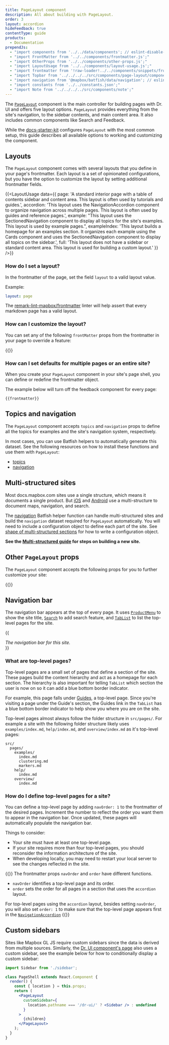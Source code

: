```yaml
---
title: PageLayout component
description: All about building with PageLayout.
order: 3
layout: accordion
hideFeedback: true
contentType: guide
products:
  - Documentation
prependJs:
  - "import components from '../../data/components'; // eslint-disable-line"
  - "import FrontMatter from '../../components/frontmatter.js';"
  - "import OtherProps from '../../components/other-props.js';"
  - "import LayoutUsage from '../../components/layout-usage.js';"
  - "import frontmatter from '!raw-loader!../../components/snippets/frontmatter.js';// eslint-disable-line"
  - "import Topbar from '../../../../src/components/page-layout/components/topbar.js';"
  - "import navigation from '@mapbox/batfish/data/navigation'; // eslint-disable-line"
  - "import constants from '../../constants.json';"
  - "import Note from '../../../../src/components/note';"
---
```


The [`PageLayout`](/dr-ui/#pagelayout) component is the main controller for building pages with Dr. UI and offers five layout options. `PageLayout` provides everything from the site's navigation, to the sidebar contents, and main content area. It also includes common components like Search and Feedback.

While the [docs-starter-kit](https://github.com/mapbox/docs-starter-kit) configures `PageLayout` with the most common setup, this guide describes all available options to working and customizing the component.

## Layouts

The `PageLayout` component comes with several layouts that you define in your page's frontmatter. Each layout is a set of opinionated configurations, but you have the option to customize the layout by setting additional frontmatter fields.

{{<LayoutUsage data={{
  page:
    'A standard interior page with a table of contents sidebar and content area. This layout is often used by tutorials and guides.',
  accordion:
    'This layout uses the NavigationAccordion component to organize navigation across multiple pages. This layout is often used by guides and reference pages.',
  example:
    "This layout uses the SectionedNavigation component to display all topics for the site's examples. This layout is used by example pages.",
  exampleIndex:
    'This layout builds a homepage for an examples section. It organizes each example using the Cards component and uses the SectionedNavigation component to display all topics on the sidebar.',
  full:
    'This layout does not have a sidebar or standard content area. This layout is used for building a custom layout.'
}} />}}

### How do I set a layout?

In the frontmatter of the page, set the field `layout` to a valid layout value.

Example:

```yaml
layout: page
```

The [remark-lint-mapbox/frontmatter](https://github.com/mapbox/remark-lint-mapbox/tree/main/frontmatter) linter will help assert that every markdown page has a valid layout.

### How can I customize the layout?

You can set any of the following `frontMatter` props from the frontmatter in your page to override a feature:

{{<FrontMatter />}}

### How can I set defaults for multiple pages or an entire site?

When you create your `PageLayout` component in your site's page shell, you can define or redefine the frontmatter object.

The example below will turn off the feedback component for every page:

```
{{frontmatter}}
```

## Topics and navigation

The `PageLayout` component accepts `topics` and `navigation` props to define all the topics for examples and the site's navigation system, respectively.

In most cases, you can use Batfish helpers to automatically generate this dataset. See the following resources on how to install these functions and use them with `PageLayout`:

- [topics](/dr-ui/guides/batfish-helpers/#topics)
- [navigation](/dr-ui/guides/batfish-helpers/#navigation)

## Multi-structured sites

Most docs.mapbox.com sites use a single structure, which means it documents a single product. But [iOS](https://docs.mapbox.com/ios/maps/overview/) and [Android](https://docs.mapbox.com/android/maps/overview/) use a multi-structure to document maps, navigation, and search.

The [navigation](/dr-ui/guides/batfish-helpers/#navigation) Batfish helper function can handle multi-structured sites and build the `navigation` dataset required for `PageLayout` automatically. You will need to include a configuration object to define each part of the site. See [shape of multi-structured sections](/dr-ui/guides/batfish-helpers/#shape-of-multi-structured-sections) for how to write a configuration object.

**See the [Multi-structured guide](/dr-ui/guides/multi-structured/) for steps on building a new site.**

## Other `PageLayout` props

The `PageLayout` component accepts the following props for you to further customize your site:

{{<OtherProps />}}

## Navigation bar

The navigation bar appears at the top of every page. It uses [`ProductMenu`](/dr-ui/#productmenu) to show the site title, [`Search`](/dr-ui/#search) to add search feature, and [`TabList`](https://mapbox.github.io/mr-ui/#tablist) to list the top-level pages for the site.

{{

  <div className=''>
    <Topbar navigation={navigation} parentPath="/dr-ui/guides/" constants={constants} />
    <div><em>The navigation bar for this site.</em></div>
  </div>
}}

### What are top-level pages?

Top-level pages are a small set of pages that define a section of the site. These pages build the content hierarchy and act as a homepage for each section. The hierarchy is also important for telling `TabList` which section the user is now on so it can add a blue bottom border indicator.

For example, this page falls under [Guides](/dr-ui/guides/), a top-level page. Since you're visiting a page under the Guide's section, the Guides link in the `TabList` has a blue bottom border indicator to help show you where you are on the site.

Top-level pages almost always follow the folder structure in `src/pages/`. For example a site with the following folder structure likely uses `examples/index.md`, `help/index.md`, and `overview/index.md` as it's top-level pages:

```
src/
  pages/
    examples/
      index.md
      clustering.md
      markers.md
    help/
      index.md
    overview/
      index.md
```

### How do I define top-level pages for a site?

You can define a top-level page by adding `navOrder: 1` to the frontmatter of the desired pages. Increment the number to reflect the order you want them to appear in the navigation bar. Once updated, these pages will automatically populate the navigation bar.

Things to consider:

- Your site must have at least one top-level page.
- If your site requires more than four top-level pages, you should reconsider the information architecture of the site.
- When developing locally, you may need to restart your local server to see the changes reflected in the site.

{{<Note>}}
The frontmatter props `navOrder` and `order` have different functions.

- `navOrder` identifies a top-level page and its order.
- `order` sets the order for all pages in a section that uses the `accordion` layout.

For top-level pages using the `accordion` layout, besides setting `navOrder`, you will also set `order: 1` to make sure that the top-level page appears first in the [`NavigationAccordion`](/dr-ui/#navigationaccordion)
{{</Note>}}

## Custom sidebars

Sites like Mapbox GL JS require custom sidebars since the data is derived from multiple sources. Similarly, the [Dr. UI component's page](/dr-ui/) also uses a custom sidebar, see the example below for how to conditionally display a custom sidebar:

```jsx
import Sidebar from './sidebar';

class PageShell extends React.Component {
  render() {
    const { location } = this.props;
    return (
      <PageLayout
        customSidebar={
          location.pathname === '/dr-ui/' ? <Sidebar /> : undefined
        }
      >
        {children}
      </PageLayout>
    );
  }
}
```
